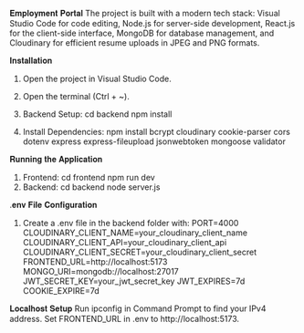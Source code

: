 𝐄𝐦𝐩𝐥𝐨𝐲𝐦𝐞𝐧𝐭 𝐏𝐨𝐫𝐭𝐚𝐥
The project is built with a modern tech stack: Visual Studio Code for code editing, Node.js for server-side development, React.js for the client-side interface, MongoDB for database management, and Cloudinary for efficient resume uploads in JPEG and PNG formats.


𝐈𝐧𝐬𝐭𝐚𝐥𝐥𝐚𝐭𝐢𝐨𝐧
1.	Open the project in Visual Studio Code.

2.	Open the terminal (Ctrl + ~).

3.	Backend Setup:	cd backend
										npm install
4.	Install Dependencies: npm install bcrypt cloudinary cookie-parser cors dotenv express express-fileupload jsonwebtoken mongoose validator





𝐑𝐮𝐧𝐧𝐢𝐧𝐠 𝐭𝐡𝐞 𝐀𝐩𝐩𝐥𝐢𝐜𝐚𝐭𝐢𝐨𝐧
1.	Frontend:		cd frontend
								npm run dev
2.	Backend: 		cd backend
								node server.js




.𝐞𝐧𝐯 𝐅𝐢𝐥𝐞 𝐂𝐨𝐧𝐟𝐢𝐠𝐮𝐫𝐚𝐭𝐢𝐨𝐧
1. Create a .env file in the backend folder with: PORT=4000
CLOUDINARY_CLIENT_NAME=your_cloudinary_client_name
CLOUDINARY_CLIENT_API=your_cloudinary_client_api
CLOUDINARY_CLIENT_SECRET=your_cloudinary_client_secret
FRONTEND_URL=http://localhost:5173
MONGO_URI=mongodb://localhost:27017
JWT_SECRET_KEY=your_jwt_secret_key
JWT_EXPIRES=7d
COOKIE_EXPIRE=7d


𝐋𝐨𝐜𝐚𝐥𝐡𝐨𝐬𝐭 𝐒𝐞𝐭𝐮𝐩
Run ipconfig in Command Prompt to find your IPv4 address.
Set FRONTEND_URL in .env to http://localhost:5173.
